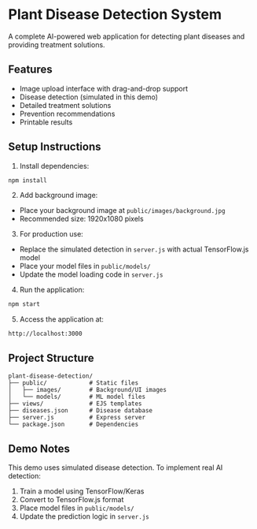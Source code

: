# Plant Disease Detection System

A complete AI-powered web application for detecting plant diseases and providing treatment solutions.

## Features
- Image upload interface with drag-and-drop support
- Disease detection (simulated in this demo)
- Detailed treatment solutions
- Prevention recommendations
- Printable results

## Setup Instructions

1. Install dependencies:
```bash
npm install
```

2. Add background image:
- Place your background image at `public/images/background.jpg`
- Recommended size: 1920x1080 pixels

3. For production use:
- Replace the simulated detection in `server.js` with actual TensorFlow.js model
- Place your model files in `public/models/`
- Update the model loading code in `server.js`

4. Run the application:
```bash
npm start
```

5. Access the application at:
```
http://localhost:3000
```

## Project Structure
```
plant-disease-detection/
├── public/            # Static files
│   ├── images/        # Background/UI images
│   └── models/        # ML model files
├── views/             # EJS templates
├── diseases.json      # Disease database
├── server.js          # Express server
└── package.json       # Dependencies
```

## Demo Notes
This demo uses simulated disease detection. To implement real AI detection:
1. Train a model using TensorFlow/Keras
2. Convert to TensorFlow.js format
3. Place model files in `public/models/`
4. Update the prediction logic in `server.js`